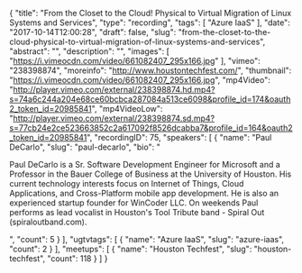 {
  "title": "From the Closet to the Cloud! Physical to Virtual Migration of Linux Systems and Services",
  "type": "recording",
  "tags": [
    "Azure IaaS"
  ],
  "date": "2017-10-14T12:00:28",
  "draft": false,
  "slug": "from-the-closet-to-the-cloud-physical-to-virtual-migration-of-linux-systems-and-services",
  "abstract": "",
  "description": "",
  "images": [
    "https://i.vimeocdn.com/video/661082407_295x166.jpg"
  ],
  "vimeo": "238398874",
  "moreinfo": "http://www.houstontechfest.com/",
  "thumbnail": "https://i.vimeocdn.com/video/661082407_295x166.jpg",
  "mp4Video": "http://player.vimeo.com/external/238398874.hd.mp4?s=74a6c244a204e68ce60bcbca287084a513ce6098&profile_id=174&oauth2_token_id=20985841",
  "mp4VideoLow": "http://player.vimeo.com/external/238398874.sd.mp4?s=77cb24e2ce523663852c2a617092f8526dcabba7&profile_id=164&oauth2_token_id=20985841",
  "recordingID": 75,
  "speakers": [
    {
      "name": "Paul DeCarlo",
      "slug": "paul-decarlo",
      "bio": "<p>Paul DeCarlo is a Sr. Software Development Engineer for Microsoft and a Professor in the Bauer College of Business at the University of Houston. His current technology interests focus on Internet of Things, Cloud Applications, and Cross-Platform mobile app development. He is also an experienced startup founder for WinCoder LLC. On weekends Paul performs as lead vocalist in Houston's Tool Tribute band - Spiral Out (spiraloutband.com).</p>",
      "count": 5
    }
  ],
  "ugtvtags": [
    {
      "name": "Azure IaaS",
      "slug": "azure-iaas",
      "count": 2
    }
  ],
  "meetups": [
    {
      "name": "Houston Techfest",
      "slug": "houston-techfest",
      "count": 118
    }
  ]
}